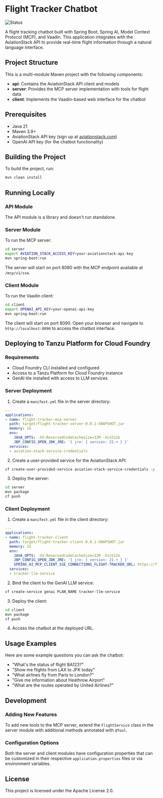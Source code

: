 # Flight Tracker Chatbot

![Status](https://img.shields.io/badge/status-under%20development-darkred)

A flight tracking chatbot built with Spring Boot, Spring AI, Model Context Protocol (MCP), and Vaadin. This application integrates with the AviationStack API to provide real-time flight information through a natural language interface.

## Project Structure

This is a multi-module Maven project with the following components:

- **api**: Contains the AviationStack API client and models
- **server**: Provides the MCP server implementation with tools for flight data
- **client**: Implements the Vaadin-based web interface for the chatbot

## Prerequisites

- Java 21
- Maven 3.9+
- AviationStack API key (sign up at [aviationstack.com](https://aviationstack.com/))
- OpenAI API key (for the chatbot functionality)

## Building the Project

To build the project, run:

```bash
mvn clean install
```

## Running Locally

### API Module

The API module is a library and doesn't run standalone.

### Server Module

To run the MCP server:

```bash
cd server
export AVIATION_STACK_ACCESS_KEY=your-aviationstack-api-key
mvn spring-boot:run
```

The server will start on port 8080 with the MCP endpoint available at `/mcp/v1/sse`.

### Client Module

To run the Vaadin client:

```bash
cd client
export OPENAI_API_KEY=your-openai-api-key
mvn spring-boot:run
```

The client will start on port 8090. Open your browser and navigate to `http://localhost:8090` to access the chatbot interface.

## Deploying to Tanzu Platform for Cloud Foundry

### Requirements

- Cloud Foundry CLI installed and configured
- Access to a Tanzu Platform for Cloud Foundry instance
- GenAI tile installed with access to LLM services

### Server Deployment

1. Create a `manifest.yml` file in the server directory:

```yaml
---
applications:
- name: flight-tracker-mcp-server
  path: target/flight-tracker-server-0.0.1-SNAPSHOT.jar
  memory: 1G
  env:
    JAVA_OPTS: -XX:ReservedCodeCacheSize=32M -Xss512k
    JBP_CONFIG_OPEN_JDK_JRE: '{ jre: { version: 21.+ } }'
  services:
  - aviation-stack-service-credentials
```

2. Create a user-provided service for the AviationStack API:

```bash
cf create-user-provided-service aviation-stack-service-credentials -p '{"access_key":"your-aviationstack-api-key"}'
```

3. Deploy the server:

```bash
cd server
mvn package
cf push
```

### Client Deployment

1. Create a `manifest.yml` file in the client directory:

```yaml
---
applications:
- name: flight-tracker-client
  path: target/flight-tracker-client-0.0.1-SNAPSHOT.jar
  memory: 1G
  env:
    JAVA_OPTS: -XX:ReservedCodeCacheSize=32M -Xss512k
    JBP_CONFIG_OPEN_JDK_JRE: '{ jre: { version: 21.+ } }'
    SPRING_AI_MCP_CLIENT_SSE_CONNECTIONS_FLIGHT-TRACKER_URL: https://flight-tracker-mcp-server.apps.your-cf-domain.com/mcp/v1/sse
  services:
  - tracker-llm-service
```

2. Bind the client to the GenAI LLM service:

```bash
cf create-service genai PLAN_NAME tracker-llm-service
```

3. Deploy the client:

```bash
cd client
mvn package
cf push
```

4. Access the chatbot at the deployed URL.

## Usage Examples

Here are some example questions you can ask the chatbot:

- "What's the status of flight BA123?"
- "Show me flights from LAX to JFK today"
- "What airlines fly from Paris to London?"
- "Give me information about Heathrow Airport"
- "What are the routes operated by United Airlines?"

## Development

### Adding New Features

To add new tools to the MCP server, extend the `FlightService` class in the server module with additional methods annotated with `@Tool`.

### Configuration Options

Both the server and client modules have configuration properties that can be customized in their respective `application.properties` files or via environment variables.

## License

This project is licensed under the Apache License 2.0.
